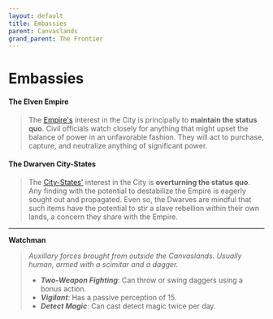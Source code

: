 ```yaml
---
layout: default
title: Embassies
parent: Canvaslands
grand_parent: The Frontier
---
```


# Embassies

#### The Elven Empire

> The [Empire's](../greenlands/elves) interest in the City is principally to **maintain the status quo**. Civil officials watch closely for anything that might upset the balance of power in an unfavorable fashion. They will act to purchase, capture, and neutralize anything of significant power.

#### The Dwarven City-States

> The [City-States'](../greenlands/dwarves) interest in the City is **overturning the status quo**. Any finding with the potential to destabilize the Empire is eagerly sought out and propagated. Even so, the Dwarves are mindful that such items have the potential to stir a slave rebellion within their own lands, a concern they share with the Empire.

---

**Watchman**

> _Auxillary forces brought from outside the Canvaslands. Usually human, armed with a scimitar and a dagger._
>
> * ***Two-Weapon Fighting***: Can throw or swing daggers using a bonus action.
> * ***Vigilant***: Has a passive perception of 15.
> * ***Detect Magic***: Can cast detect magic twice per day.